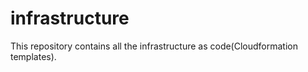 # infrastructure
This repository contains all the infrastructure as code(Cloudformation templates).
